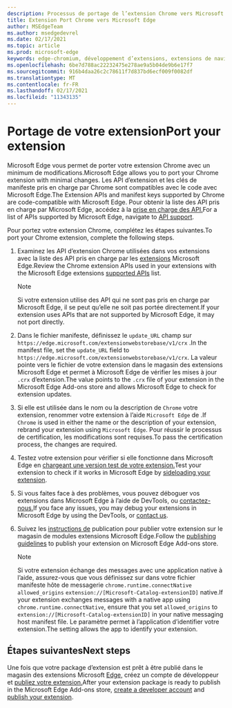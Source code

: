```yaml
---
description: Processus de portage de l’extension Chrome vers Microsoft Edge
title: Extension Port Chrome vers Microsoft Edge
author: MSEdgeTeam
ms.author: msedgedevrel
ms.date: 02/17/2021
ms.topic: article
ms.prod: microsoft-edge
keywords: edge-chromium, développement d’extensions, extensions de navigateur, addons, centre de partenaires, développeur
ms.openlocfilehash: 6be7d788ac22232475e278ae9a5b04de9b6e17f7
ms.sourcegitcommit: 916b4daa26c2c78611f7d837bd6ecf009f0082df
ms.translationtype: MT
ms.contentlocale: fr-FR
ms.lasthandoff: 02/17/2021
ms.locfileid: "11343135"
---
```

# <span data-ttu-id="797df-104">Portage de votre extension</span><span class="sxs-lookup"><span data-stu-id="797df-104">Port your extension</span></span>  

<span data-ttu-id="797df-105">Microsoft Edge vous permet de porter votre extension Chrome avec un minimum de modifications.</span><span class="sxs-lookup"><span data-stu-id="797df-105">Microsoft Edge allows you to port your Chrome extension with minimal changes.</span></span>  <span data-ttu-id="797df-106">Les API d’extension et les clés de manifeste pris en charge par Chrome sont compatibles avec le code avec Microsoft Edge.</span><span class="sxs-lookup"><span data-stu-id="797df-106">The Extension APIs and manifest keys supported by Chrome are code-compatible with Microsoft Edge.</span></span>  <span data-ttu-id="797df-107">Pour obtenir la liste des API pris en charge par Microsoft Edge, accédez à la [prise en charge des API.][ExtensionApiSupport]</span><span class="sxs-lookup"><span data-stu-id="797df-107">For a list of APIs supported by Microsoft Edge, navigate to [API support][ExtensionApiSupport].</span></span>  

<span data-ttu-id="797df-108">Pour portez votre extension Chrome, complétez les étapes suivantes.</span><span class="sxs-lookup"><span data-stu-id="797df-108">To port your Chrome extension, complete the following steps.</span></span>  

1.  <span data-ttu-id="797df-109">Examinez les API d’extension Chrome utilisées dans vos extensions avec la liste des API pris en charge par les [extensions][ExtensionApiSupport] Microsoft Edge.</span><span class="sxs-lookup"><span data-stu-id="797df-109">Review the Chrome extension APIs used in your extensions with the Microsoft Edge extensions [supported APIs][ExtensionApiSupport] list.</span></span>  
    
    > [!NOTE]
    > <span data-ttu-id="797df-110">Si votre extension utilise des API qui ne sont pas pris en charge par Microsoft Edge, il se peut qu’elle ne soit pas portée directement.</span><span class="sxs-lookup"><span data-stu-id="797df-110">If your extension uses APIs that are not supported by Microsoft Edge, it may not port directly.</span></span>  
    
1.  <span data-ttu-id="797df-111">Dans le fichier manifeste, définissez le `update_URL` champ sur `https://edge.microsoft.com/extensionwebstorebase/v1/crx` .</span><span class="sxs-lookup"><span data-stu-id="797df-111">In the manifest file, set the `update_URL` field to `https://edge.microsoft.com/extensionwebstorebase/v1/crx`.</span></span>  <span data-ttu-id="797df-112">La valeur pointe vers le fichier de votre extension dans le magasin des extensions Microsoft Edge et permet à Microsoft Edge de vérifier les mises à jour `.crx` d’extension.</span><span class="sxs-lookup"><span data-stu-id="797df-112">The value points to the `.crx` file of your extension in the Microsoft Edge Add-ons store and allows Microsoft Edge to check for extension updates.</span></span>  
1.  <span data-ttu-id="797df-113">Si elle est utilisée dans le nom ou la description de `Chrome` votre extension, renommer votre extension à l’aide `Microsoft Edge` de .</span><span class="sxs-lookup"><span data-stu-id="797df-113">If `Chrome` is used in either the name or the description of your extension, rebrand your extension using `Microsoft Edge`.</span></span>  <span data-ttu-id="797df-114">Pour réussir le processus de certification, les modifications sont requises.</span><span class="sxs-lookup"><span data-stu-id="797df-114">To pass the certification process, the changes are required.</span></span>  
1.  <span data-ttu-id="797df-115">Testez votre extension pour vérifier si elle fonctionne dans Microsoft Edge en [chargeant une version test de votre extension.][ExtensionsGettingStartedExtensionSideloading]</span><span class="sxs-lookup"><span data-stu-id="797df-115">Test your extension to check if it works in Microsoft Edge by [sideloading your extension][ExtensionsGettingStartedExtensionSideloading].</span></span>  
1.  <span data-ttu-id="797df-116">Si vous faites face à des problèmes, vous pouvez déboguer vos extensions dans Microsoft Edge à l’aide de DevTools, ou [contactez-nous.][mailtoExtensionMicrosoft]</span><span class="sxs-lookup"><span data-stu-id="797df-116">If you face any issues, you may debug your extensions in Microsoft Edge by using the DevTools, or [contact us][mailtoExtensionMicrosoft].</span></span>  
1.  <span data-ttu-id="797df-117">Suivez les [instructions de][ExtensionsPublishPublishExtension] publication pour publier votre extension sur le magasin de modules extensions Microsoft Edge.</span><span class="sxs-lookup"><span data-stu-id="797df-117">Follow the [publishing guidelines][ExtensionsPublishPublishExtension] to publish your extension on Microsoft Edge Add-ons store.</span></span>  
    
    > [!NOTE]
    > <span data-ttu-id="797df-118">Si votre extension échange des messages avec une application native à l’aide, assurez-vous que vous définissez sur dans votre fichier manifeste hôte de messagerie `chrome.runtime.connectNative` `allowed_origins` `extension://[Microsoft-Catalog-extensionID]` native.</span><span class="sxs-lookup"><span data-stu-id="797df-118">If your extension exchanges messages with a native app using `chrome.runtime.connectNative`, ensure that you set `allowed_origins` to `extension://[Microsoft-Catalog-extensionID]` in your native messaging host manifest file.</span></span>  <span data-ttu-id="797df-119">Le paramètre permet à l’application d’identifier votre extension.</span><span class="sxs-lookup"><span data-stu-id="797df-119">The setting allows the app to identify your extension.</span></span>  
    
## <span data-ttu-id="797df-120">Étapes suivantes</span><span class="sxs-lookup"><span data-stu-id="797df-120">Next steps</span></span>  

<span data-ttu-id="797df-121">Une fois que votre package d’extension est prêt à être publié dans le magasin des extensions Microsoft [Edge,][ExtensionsPublishCreateDevAccount] créez un compte de développeur et [publiez votre extension.][ExtensionsPublishPublishExtension]</span><span class="sxs-lookup"><span data-stu-id="797df-121">After your extension package is ready to publish in the Microsoft Edge Add-ons store, [create a developer account][ExtensionsPublishCreateDevAccount] and [publish your extension][ExtensionsPublishPublishExtension].</span></span>  

<!-- links -->  

[ExtensionApiSupport]: ./api-support.md "Prise en charge des API | Documents Microsoft"  
[ExtensionsGettingStartedExtensionSideloading]: ../getting-started/extension-sideloading.md "Chargement de version de version | Documents Microsoft"  
[ExtensionsPublishCreateDevAccount]: ../publish/create-dev-account.md "Inscription du développeur | Documents Microsoft"  
[ExtensionsPublishPublishExtension]: ../publish/publish-extension.md "Publier votre extension | Documents Microsoft"  

[ChromeDeveloperWebStorePayments]: https://developer.chrome.com/webstore/one_time_payments "Paiements | Développeur Chrome"  

[mailtoExtensionMicrosoft]: mailto:ext_dev_support@microsoft.com "ext_dev_support@microsoft.com"  
